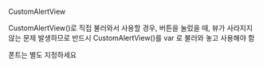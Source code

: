 CustomAlertView

CustomAlertView()로 직접 불러와서 사용할 경우, 버튼을 눌렀을 때, 뷰가 사라지지 않는 문제 발생하므로 반드시 CustomAlertView()를 var 로 불러와 놓고 사용해야 함

폰트는 별도 지정하세요
